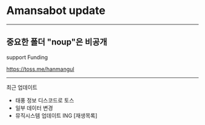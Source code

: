 # Amansabot update

-----

중요한 폴더 "noup"은 비공개
-----
support Funding

https://toss.me/hanmangul

-----
최근 업데이트

- 태풍 정보 디스코드로 토스
- 일부 데이터 변경
- 뮤직시스템 업데이트 ING [재생목록]